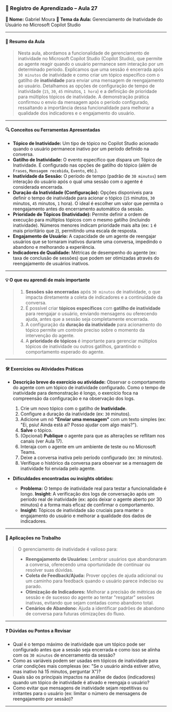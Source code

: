 ### 📘 Registro de Aprendizado – Aula 27

**👤 Nome:** Gabriel Moura
**🎯 Tema da Aula:** Gerenciamento de Inatividade do Usuário no Microsoft Copilot Studio

---

#### 📝 Resumo da Aula
> Nesta aula, abordamos a funcionalidade de gerenciamento de inatividade no Microsoft Copilot Studio (Copilot Studio), que permite ao agente reagir quando o usuário permanece sem interação por um determinado período. Explicamos que uma sessão é encerrada após `30 minutos` de inatividade e como criar um tópico específico com o gatilho de **inatividade** para enviar uma mensagem de reengajamento ao usuário. Detalhamos as opções de configuração de tempo de inatividade (`15`, `30`, `45` minutos, `1 hora`) e a definição de prioridade para múltiplos tópicos de inatividade. A demonstração prática confirmou o envio da mensagem após o período configurado, ressaltando a importância dessa funcionalidade para melhorar a qualidade dos indicadores e o engajamento do usuário.

---

#### 🔍 Conceitos ou Ferramentas Apresentadas
- **Tópico de Inatividade:** Um tipo de tópico no Copilot Studio acionado quando o usuário permanece inativo por um período definido na conversa.
- **Gatilho de Inatividade:** O evento específico que dispara um Tópico de Inatividade. É configurado nas opções de gatilho do tópico (além de `Frases`, `Mensagem recebida`, `Evento`, etc.).
- **Inatividade da Sessão:** O período de tempo (padrão de `30 minutos`) sem interação do usuário após o qual uma sessão com o agente é considerada encerrada.
- **Duração da Inatividade (Configuração):** Opções disponíveis para definir o tempo de inatividade para acionar o tópico (`15` minutos, `30` minutos, `45` minutos, `1` hora). O ideal é escolher um valor que permita o reengajamento antes do encerramento automático da sessão.
- **Prioridade de Tópicos (Inatividade):** Permite definir a ordem de execução para múltiplos tópicos com o mesmo gatilho (incluindo inatividade). Números menores indicam prioridade mais alta (ex: `1` é mais prioritário que `2`), permitindo uma escala de resposta.
- **Engajamento de Usuário:** A capacidade de um agente de reengajar usuários que se tornaram inativos durante uma conversa, impedindo o abandono e melhorando a experiência.
- **Indicadores de Qualidade:** Métricas de desempenho do agente (ex: taxa de conclusão de sessões) que podem ser otimizadas através do reengajamento de usuários inativos.

---

#### 💡 O que eu aprendi de mais importante
> 1.  **Sessões são encerradas** após `30 minutos` de inatividade, o que impacta diretamente a coleta de indicadores e a continuidade da conversa.
> 2.  É possível criar **tópicos específicos** com **gatilho de inatividade** para reengajar o usuário, enviando mensagens ou oferecendo ajuda, antes que a sessão seja completamente encerrada.
> 3.  A configuração da **duração da inatividade** para acionamento do tópico permite um controle preciso sobre o momento da intervenção do agente.
> 4.  A **prioridade de tópicos** é importante para gerenciar múltiplos tópicos de inatividade ou outros gatilhos, garantindo o comportamento esperado do agente.

---

#### 🛠 Exercícios ou Atividades Práticas
- **Descrição breve do exercício ou atividade:** Observar o comportamento do agente com um tópico de inatividade configurado. Como o tempo de inatividade para demonstração é longo, o exercício foca na compreensão da configuração e na observação dos logs.
    1.  Crie um novo tópico com o gatilho de **Inatividade**.
    2.  Configure a duração da inatividade (ex: `30` minutos).
    3.  Adicione um nó **"Enviar uma mensagem"** com um texto simples (ex: "Ei, psiu! Ainda está aí? Posso ajudar com algo mais?").
    4.  **Salve** o tópico.
    5.  (Opcional) **Publique** o agente para que as alterações se reflitam nos canais (ver Aula 17).
    6.  Interaja com o agente em um ambiente de teste ou no Microsoft Teams.
    7.  Deixe a conversa inativa pelo período configurado (ex: `30` minutos).
    8.  Verifique o histórico da conversa para observar se a mensagem de inatividade foi enviada pelo agente.

- **Dificuldades encontradas ou insights obtidos:**
    - **Problema:** O tempo de inatividade real para testar a funcionalidade é longo. **Insight:** A verificação dos logs de conversação após um período real de inatividade (ex: após deixar o agente aberto por 30 minutos) é a forma mais eficaz de confirmar o comportamento.
    - **Insight:** Tópicos de inatividade são cruciais para manter o engajamento do usuário e melhorar a qualidade dos dados de indicadores.

---

#### 📌 Aplicações no Trabalho
> O gerenciamento de inatividade é valioso para:
> - **Reengajamento de Usuários:** Lembrar usuários que abandonaram a conversa, oferecendo uma oportunidade de continuar ou resolver suas dúvidas.
> - **Coleta de Feedback/Ajuda:** Prover opções de ajuda adicional ou um caminho para feedback quando o usuário parece indeciso ou parado.
> - **Otimização de Indicadores:** Melhorar a precisão de métricas de sessão e de sucesso do agente ao tentar "resgatar" sessões inativas, evitando que sejam contadas como abandono total.
> - **Cenários de Abandono:** Ajuda a identificar padrões de abandono de conversa para futuras otimizações do fluxo.

---

#### ❓ Dúvidas ou Pontos a Revisar
- Qual é o tempo máximo de inatividade que um tópico pode ser configurado antes que a sessão seja encerrada e como isso se alinha com os `30 minutos` de encerramento da sessão?
- Como as variáveis podem ser usadas em tópicos de inatividade para criar condições mais complexas (ex: "Se o usuário ainda estiver ativo, mas inativo há 15 minutos, perguntar X")?
- Quais são os principais impactos na análise de dados (indicadores) quando um tópico de inatividade é ativado e reengaja o usuário?
- Como evitar que mensagens de inatividade sejam repetitivas ou irritantes para o usuário (ex: limitar o número de mensagens de reengajamento por sessão)?
---